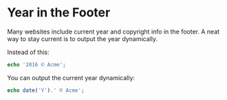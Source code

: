 # Year in the Footer

Many websites include current year and copyright info in the footer. A neat way
to stay current is to output the year dynamically.

Instead of this:

```php
echo '2016 © Acme';
```

You can output the current year dynamically:

```php
echo date('Y').' © Acme';
```
